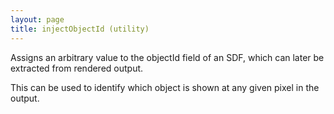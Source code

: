 ```yaml
---
layout: page
title: injectObjectId (utility)
---
```


Assigns an arbitrary value to the objectId field of an SDF, which can later
be extracted from rendered output.

This can be used to identify which object is shown at any given pixel in
the output.
